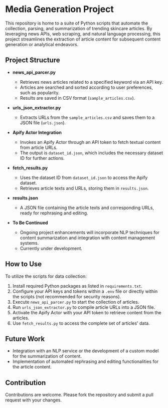 # Media Generation Project

This repository is home to a suite of Python scripts that automate the collection, parsing, and summarization of trending skincare articles. By leveraging news APIs, web scraping, and natural language processing, this project streamlines the extraction of article content for subsequent content generation or analytical endeavors.

## Project Structure

- **news_api_parcer.py**
  - Retrieves news articles related to a specified keyword via an API key.
  - Articles are searched and sorted according to user preferences, such as popularity.
  - Results are saved in CSV format (`sample_articles.csv`).

- **urls_json_extractor.py**
  - Extracts URLs from the `sample_articles.csv` and saves them to a JSON file (`urls.json`).

- **Apify Actor Integration**
  - Invokes an Apify Actor through an API token to fetch textual content from article URLs.
  - The output is `dataset_id.json`, which includes the necessary dataset ID for further actions.

- **fetch_results.py**
  - Uses the dataset ID from `dataset_id.json` to access the Apify dataset.
  - Retrieves article texts and URLs, storing them in `results.json`.

- **results.json**
  - A JSON file containing the article texts and corresponding URLs, ready for rephrasing and editing.

- **To Be Continued**
  - Ongoing project enhancements will incorporate NLP techniques for content summarization and integration with content management systems.
  - Currently under development.

## How to Use

To utilize the scripts for data collection:

1. Install required Python packages as listed in `requirements.txt`.
2. Configure your API keys and tokens within a `.env` file or directly within the scripts (not recommended for security reasons).
3. Execute `news_api_parcer.py` to start the collection of articles.
4. Run `urls_json_extractor.py` to compile article URLs into a JSON file.
5. Activate the Apify Actor with your API token to retrieve content from the articles.
6. Use `fetch_results.py` to access the complete set of articles' data.

## Future Work

- Integration with an NLP service or the development of a custom model for the summarization of content.
- Implementation of automated rephrasing and editing functionalities for the article content.

## Contribution

Contributions are welcome. Please fork the repository and submit a pull request with your changes.

